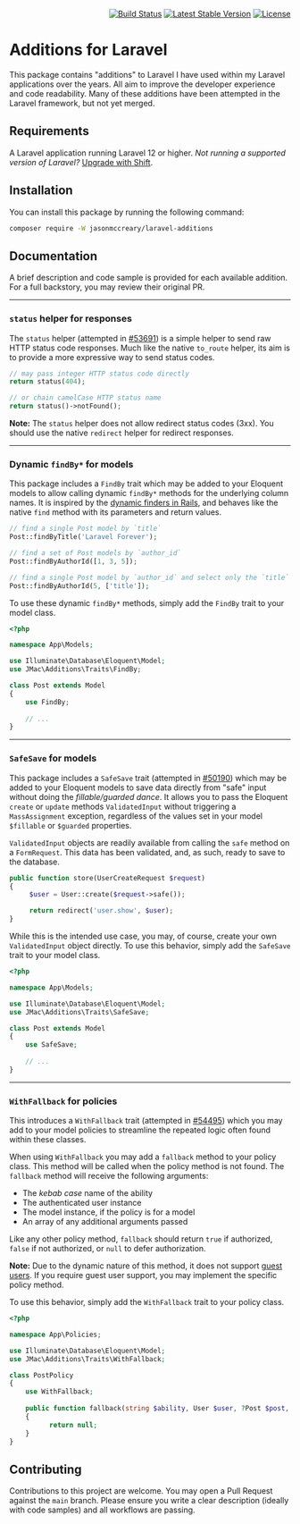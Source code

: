 <p align="right">
    <a href="https://github.com/jasonmccreary/laravel-additions/actions"><img src="https://github.com/jasonmccreary/laravel-additions/workflows/Build/badge.svg" alt="Build Status"></a>
    <a href="https://packagist.org/packages/jasonmccreary/laravel-additions"><img src="https://poser.pugx.org/jasonmccreary/laravel-additions/v/stable.svg" alt="Latest Stable Version"></a>
    <a href="https://github.com/badges/poser/blob/master/LICENSE"><img src="https://poser.pugx.org/jasonmccreary/laravel-additions/license.svg" alt="License"></a>
</p>

# Additions for Laravel
This package contains "additions" to Laravel I have used within my Laravel applications over the years. All aim to improve the developer experience and code readability. Many of these additions have been attempted in the Laravel framework, but not yet merged.


## Requirements
A Laravel application running Laravel 12 or higher. _Not running a supported version of Laravel?_ [Upgrade with Shift](https://laravelshift.com).


## Installation
You can install this package by running the following command:

```sh
composer require -W jasonmccreary/laravel-additions
```


## Documentation
A brief description and code sample is provided for each available addition. For a full backstory, you may review their original PR.

---

### `status` helper for responses
The `status` helper (attempted in [#53691](https://github.com/laravel/framework/pull/53691)) is a simple helper to send raw HTTP status code responses. Much like the native `to_route` helper, its aim is to provide a more expressive way to send status codes.

```php
// may pass integer HTTP status code directly
return status(404);

// or chain camelCase HTTP status name
return status()->notFound();
```

**Note:** The `status` helper does not allow redirect status codes (3xx). You should use the native `redirect` helper for redirect responses.

---

### Dynamic `findBy*` for models
This package includes a `FindBy` trait which may be added to your Eloquent models to allow calling dynamic `findBy*` methods for the underlying column names. It is inspired by the [dynamic finders in Rails](https://guides.rubyonrails.org/active_record_querying.html#dynamic-finders), and behaves like the native `find` method with its parameters and return values.

```php
// find a single Post model by `title`
Post::findByTitle('Laravel Forever');

// find a set of Post models by `author_id`
Post::findByAuthorId([1, 3, 5]);

// find a single Post model by `author_id` and select only the `title`
Post::findByAuthorId(5, ['title']);
```

To use these dynamic `findBy*` methods, simply add the `FindBy` trait to your model class.

```php
<?php

namespace App\Models;

use Illuminate\Database\Eloquent\Model;
use JMac\Additions\Traits\FindBy;

class Post extends Model
{
    use FindBy;
    
    // ...
}
```

---

### `SafeSave` for models
This package includes a `SafeSave` trait (attempted in [#50190](https://github.com/laravel/framework/pull/50190)) which may be added to your Eloquent models to save data directly from "safe" input without doing the _fillable/guarded dance_. It allows you to pass the Eloquent `create` or `update` methods `ValidatedInput` without triggering a `MassAssignment` exception, regardless of the values set in your model `$fillable` or `$guarded` properties.

`ValidatedInput` objects are readily available from calling the `safe` method on a `FormRequest`. This data has been validated, and, as such, ready to save to the database.

```php
public function store(UserCreateRequest $request)
{
     $user = User::create($request->safe());

     return redirect('user.show', $user);
}
```

While this is the intended use case, you may, of course, create your own `ValidatedInput` object directly. To use this behavior, simply add the `SafeSave` trait to your model class.

```php
<?php

namespace App\Models;

use Illuminate\Database\Eloquent\Model;
use JMac\Additions\Traits\SafeSave;

class Post extends Model
{
    use SafeSave;
    
    // ...
}
```

---

### `WithFallback` for policies
This introduces a `WithFallback` trait (attempted in [#54495](https://github.com/laravel/framework/pull/50190)) which you may add to your model policies to streamline the repeated logic often found within these classes.

When using `WithFallback` you may add a `fallback` method to your policy class. This method will be called when the policy method is not found. The `fallback` method will receive the following arguments:

- The _kebab case_ name of the ability
- The authenticated user instance
- The model instance, if the policy is for a model
- An array of any additional arguments passed

Like any other policy method, `fallback` should return `true` if authorized, `false` if not authorized, or `null` to defer authorization.

**Note:** Due to the dynamic nature of this method, it does not support [guest users](https://laravel.com/docs/12.x/authorization#guest-users). If you require guest user support, you may implement the specific policy method.

To use this behavior, simply add the `WithFallback` trait to your policy class.

```php
<?php

namespace App\Policies;

use Illuminate\Database\Eloquent\Model;
use JMac\Additions\Traits\WithFallback;

class PostPolicy
{
    use WithFallback;
    
    public function fallback(string $ability, User $user, ?Post $post, array $arguments): ?bool
    {
          return null;
    }
}
```


## Contributing
Contributions to this project are welcome. You may open a Pull Request against the `main` branch. Please ensure you write a clear description (ideally with code samples) and all workflows are passing.




